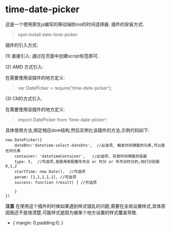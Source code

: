 # time-date-picker

这是一个使用原生js编写的移动端防ios的时间选择器.
插件的安装方式:

> npm install date-time-picker

插件的引入方式:

(1) 直接引入: 通过在页面中创建script标签即可.

(2) AMD 方式引入:

在需要使用该插件的地方定义: 
> var DatePicker = require('time-date-picker');

(3) CMD方式引入:

在需要使用该插件的地方定义: 
> import DatePicker from 'time-date-picker';

具体使用方法,绑定相应dom结构,然后实例化该插件的方法,示例代码如下:

    new DatePicker({
        dateBtn:'datetime-select-datebtn',  //必选项, 触发时间弹窗的元素,可以是任何元素
        container: 'datetimeContainer',   //必选项, 存放时间弹窗的容器
        type: 5,  //可选项,我是用来配置年月日 or 时分 or 年月日时分的,他们分别是0,1,2
        startTime: new Date(),  //可选项
        param: [1,1,1,1,1], //可选项
        success: function (result) { //可选项
            
        }
    })

**注意**
在使用这个插件的时候如果遇到样式错乱的问题,需要在全局设置样式,具体原因我还不是很清楚,可能样式是因为被某个地方设置的样式覆盖导致.
  
  * {
    margin: 0;padding:0;
  }
